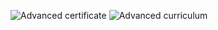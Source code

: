![Advanced certificate](https://user-images.githubusercontent.com/112943652/221198735-55e4de81-cd84-4e13-b77d-505d7eb1ba03.png)
![Advanced curriculum](https://user-images.githubusercontent.com/112943652/221198752-04b2dfab-b8fb-4688-8c17-1c5a5986513b.png)
